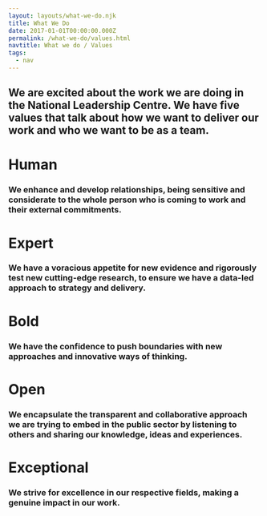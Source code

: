 ```yaml
---
layout: layouts/what-we-do.njk
title: What We Do
date: 2017-01-01T00:00:00.000Z
permalink: /what-we-do/values.html
navtitle: What we do / Values
tags:
  - nav
---
```


<div class="header-block">
  <div class="container container--sm">

## We are excited about the work we are doing in the National Leadership Centre. We have five values that talk about how we want to deliver our work and who we want to be as a team.

  </div>
</div>

<div class="content-block">
  <div class="container container--xs align-left">

# Human

### We enhance and develop relationships, being sensitive and considerate to the whole person who is coming to work and their external commitments.

# Expert

### We have a voracious appetite for new evidence and rigorously test new cutting-edge research, to ensure we have a data-led approach to strategy and delivery.

# Bold

### We have the confidence to push boundaries with new approaches and innovative ways of thinking.

# Open

### We encapsulate the transparent and collaborative approach we are trying to embed in the public sector by listening to others and sharing our knowledge, ideas and experiences.

# Exceptional

### We strive for excellence in our respective fields, making a genuine impact in our work.

  </div>
</div>